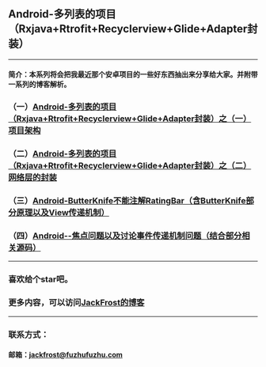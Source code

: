 ## Android-多列表的项目（Rxjava+Rtrofit+Recyclerview+Glide+Adapter封装）
***
#### 简介：本系列将会把我最近那个安卓项目的一些好东西抽出来分享给大家。并附带一系列的博客解析。
### （一）[Android-多列表的项目（Rxjava+Rtrofit+Recyclerview+Glide+Adapter封装）之（一）项目架构](http://blog.csdn.net/jack__frost/article/details/55853599)
### （二）[Android-多列表的项目（Rxjava+Rtrofit+Recyclerview+Glide+Adapter封装）之（二）网络层的封装](http://blog.csdn.net/Jack__Frost/article/details/56012531)
### （三）[Android-ButterKnife不能注解RatingBar（含ButterKnife部分原理以及View传递机制）](http://blog.csdn.net/Jack__Frost/article/details/59490388)
### （四）[Android--焦点问题以及讨论事件传递机制问题（结合部分相关源码）](http://blog.csdn.net/jack__frost/article/details/59578796)
***
### 喜欢给个star吧。
### 更多内容，可以访问[JackFrost的博客](http://blog.csdn.net/jack__frost?viewmode=contents)
***
### 联系方式：
#### 邮箱：jackfrost@fuzhufuzhu.com
